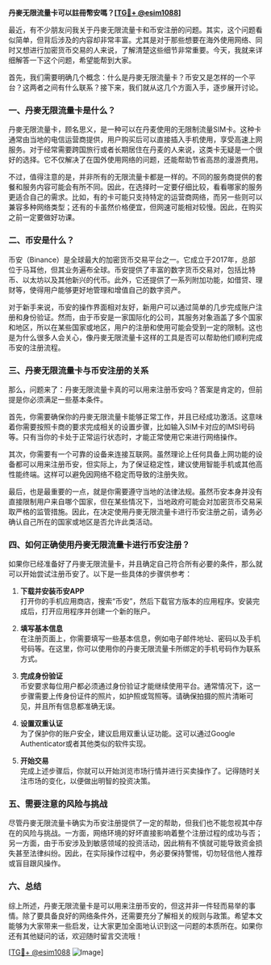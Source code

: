 **丹麥无限流量卡可以註冊幣安嗎？[[TG💪+ @esim1088](https://t.me/s/esim1088)]**

最近，有不少朋友问我关于丹麥无限流量卡和币安注册的问题。其实，这个问题看似简单，但背后涉及的内容却非常丰富。尤其是对于那些想要在海外使用网络、同时又想进行加密货币交易的人来说，了解清楚这些细节非常重要。今天，我就来详细解答一下这个问题，希望能帮到大家。

首先，我们需要明确几个概念：什么是丹麥无限流量卡？币安又是怎样的一个平台？这两者之间有什么联系？接下来，我们就从这几个方面入手，逐步展开讨论。

### 一、丹麥无限流量卡是什么？

丹麥无限流量卡，顾名思义，是一种可以在丹麦使用的无限制流量SIM卡。这种卡通常由当地的电信运营商提供，用户购买后可以直接插入手机使用，享受高速上网服务。对于经常需要跨国旅行或者长期居住在丹麦的人来说，这类卡无疑是一个很好的选择。它不仅解决了在国外使用网络的问题，还能帮助节省高昂的漫游费用。

不过，值得注意的是，并非所有的无限流量卡都是一样的。不同的服务商提供的套餐和服务内容可能会有所不同。因此，在选择时一定要仔细比较，看看哪家的服务更适合自己的需求。比如，有的卡可能只支持特定的运营商网络，而另一些则可以兼容多种网络类型；还有的卡虽然价格便宜，但网速可能相对较慢。因此，在购买之前一定要做好功课。

### 二、币安是什么？

币安（Binance）是全球最大的加密货币交易平台之一。它成立于2017年，总部位于马耳他，但其业务遍布全球。币安提供了丰富的数字货币交易对，包括比特币、以太坊以及其他新兴的代币。此外，它还提供了一系列附加功能，如借贷、理财等，使得用户能够更好地管理和增值自己的数字资产。

对于新手来说，币安的操作界面相对友好，新用户可以通过简单的几步完成账户注册和身份验证。然而，由于币安是一家国际化的公司，其服务对象涵盖了多个国家和地区，所以在某些国家或地区，用户的注册和使用可能会受到一定的限制。这也是为什么很多人会关心，像丹麥无限流量卡这样的工具是否可以帮助他们顺利完成币安的注册流程。

### 三、丹麥无限流量卡与币安注册的关系

那么，问题来了：丹麥无限流量卡真的可以用来注册币安吗？答案是肯定的，但前提是你必须满足一些基本条件。

首先，你需要确保你的丹麥无限流量卡能够正常工作，并且已经成功激活。这意味着你需要按照卡商的要求完成相关的设置步骤，比如输入SIM卡对应的IMSI号码等。只有当你的卡处于正常运行状态时，才能正常使用它来进行网络操作。

其次，你需要有一个可靠的设备来连接互联网。虽然理论上任何具备上网功能的设备都可以用来注册币安，但实际上，为了保证稳定性，建议使用智能手机或其他高性能终端。这样可以避免因网络不稳定而导致的注册失败。

最后，也是最重要的一点，就是你需要遵守当地的法律法规。虽然币安本身并没有直接限制用户来自哪个国家，但在某些情况下，当地政府可能会对加密货币交易采取严格的监管措施。因此，在决定使用丹麥无限流量卡进行币安注册之前，请务必确认自己所在的国家或地区是否允许此类活动。

### 四、如何正确使用丹麥无限流量卡进行币安注册？

如果你已经准备好了丹麥无限流量卡，并且确定自己符合所有必要的条件，那么就可以开始尝试注册币安了。以下是一些具体的步骤供参考：

1. **下载并安装币安APP**  
   打开你的手机应用商店，搜索“币安”，然后下载官方版本的应用程序。安装完成后，打开应用程序并创建一个新的账户。

2. **填写基本信息**  
   在注册页面上，你需要填写一些基本信息，例如电子邮件地址、密码以及手机号码等。在这里，你可以使用你的丹麥无限流量卡所绑定的手机号码作为联系方式。

3. **完成身份验证**  
   币安要求每位用户都必须通过身份验证才能继续使用平台。通常情况下，这一步骤需要上传身份证件的照片，如护照或驾照等。请确保拍摄的照片清晰可见，并且所有信息都准确无误。

4. **设置双重认证**  
   为了保护你的账户安全，建议启用双重认证功能。这可以通过Google Authenticator或者其他类似的软件实现。

5. **开始交易**  
   完成上述步骤后，你就可以开始浏览市场行情并进行买卖操作了。记得随时关注市场的变化，以便做出明智的投资决策。

### 五、需要注意的风险与挑战

尽管丹麥无限流量卡确实为币安注册提供了一定的帮助，但我们也不能忽视其中存在的风险与挑战。一方面，网络环境的好坏直接影响着整个注册过程的成功与否；另一方面，由于币安涉及到敏感领域的投资活动，因此稍有不慎就可能导致资金损失甚至法律纠纷。因此，在实际操作过程中，务必要保持警惕，切勿轻信他人推荐或盲目跟风操作。

### 六、总结

综上所述，丹麥无限流量卡是可以用来注册币安的，但这并非一件轻而易举的事情。除了要具备良好的网络条件外，还需要充分了解相关的规则与政策。希望本文能够为大家带来一些启发，让大家更加全面地认识到这一问题的本质所在。如果你还有其他疑问的话，欢迎随时留言交流哦！

[[TG💪+ @esim1088](https://t.me/s/esim1088) ![Image](https://i.postimg.cc/4NQfJmqS/Snipaste-2025-05-13-00-14-12.png)]
